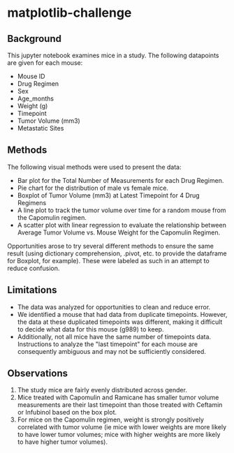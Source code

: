 # matplotlib-challenge

## Background
This jupyter notebook examines mice in a study. The following datapoints are given for each mouse:
*   Mouse ID
*   Drug Regimen
*   Sex
*   Age_months
*   Weight (g)
*   Timepoint
*   Tumor Volume (mm3)
*   Metastatic Sites

## Methods
The following visual methods were used to present the data:
*   Bar plot for the Total Number of Measurements for each Drug Regimen.
*   Pie chart for the distribution of male vs female mice.
*   Boxplot of Tumor Volume (mm3) at Latest Timepoint for 4 Drug Regimens
*   A line plot to track the tumor volume over time for a random mouse from the Capomulin regimen.
*   A scatter plot with linear regression to evaluate the relationship between Average Tumor Volume vs. Mouse Weight for the Capomulin Regimen.

Opportunities arose to try several different methods to ensure the same result (using dictionary comprehension, .pivot, etc. to provide the dataframe for Boxplot, for example). These were labeled as such in an attempt to reduce confusion.

## Limitations
* The data was analyzed for opportunities to clean and reduce error. 
* We identified a mouse that had data from duplicate timepoints. However, the data at these duplicated timepoints was different, making it difficult to decide what data for this mouse (g989) to keep.
* Additionally, not all mice have the same number of timepoints data. Instructions to analyze the "last timepoint" for each mouse are consequently ambiguous and may not be sufficiently considered.

## Observations
1. The study mice are fairly evenly distributed across gender.
2. Mice treated with Capomulin and Ramicane has smaller tumor volume measurements are their last timepoint than those treated with Ceftamin or Infubinol based on the box plot.
3. For mice on the Capomulin regimen, weight is strongly positively correlated with tumor volume (ie  mice with lower weights are more likely to have lower tumor volumes;   mice with higher weights are more likely to have higher tumor volumes).